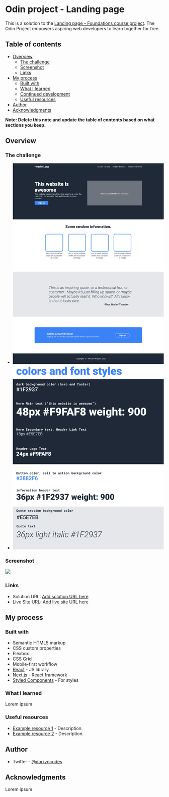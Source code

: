 # Odin project - Landing page

This is a solution to the [Landing page - Foundations course project](https://www.theodinproject.com/). The Odin Project empowers aspiring web developers to learn together for free.

## Table of contents

-   [Overview](#overview)
    -   [The challenge](#the-challenge)
    -   [Screenshot](#screenshot)
    -   [Links](#links)
-   [My process](#my-process)
    -   [Built with](#built-with)
    -   [What I learned](#what-i-learned)
    -   [Continued development](#continued-development)
    -   [Useful resources](#useful-resources)
-   [Author](#author)
-   [Acknowledgments](#acknowledgments)

**Note: Delete this note and update the table of contents based on what sections you keep.**

## Overview

### The challenge

-   ![](./desktop-design.png)
-   ![](./style-guide.png)

### Screenshot

![](./screenshot.jpg)

### Links

-   Solution URL: [Add solution URL here](https://your-solution-url.com)
-   Live Site URL: [Add live site URL here](https://your-live-site-url.com)

## My process

### Built with

-   Semantic HTML5 markup
-   CSS custom properties
-   Flexbox
-   CSS Grid
-   Mobile-first workflow
-   [React](https://reactjs.org/) - JS library
-   [Next.js](https://nextjs.org/) - React framework
-   [Styled Components](https://styled-components.com/) - For styles

### What I learned

Lorem ipsum

### Useful resources

-   [Example resource 1](https://www.example.com) - Description.
-   [Example resource 2](https://www.example.com) - Description.

## Author

-   Twitter - [@darryncodes](https://x.com/darryncodes)

## Acknowledgments

Lorem ipsum
